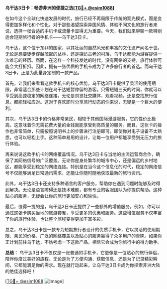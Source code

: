 **乌干达3日卡：畅游非洲的便捷之选[[TG💪+ @esim1088](https://t.me/s/esim1088)]**

在如今这个全球化快速发展的时代，旅行已经不再局限于传统的观光模式，而是变得更加多样化和个性化。对于那些渴望探索异国风情、体验不同文化的旅行者来说，选择一张合适的手机卡或流量卡显得尤为重要。今天，我们就来聊聊一款特别适合短期旅行者的手机卡——乌干达3日卡。

乌干达，这个位于东非的国家，以其壮丽的自然风光和丰富的文化遗产闻名于世。无论是想要徒步穿越茂密的丛林，还是探访古老的村落，乌干达都能为游客提供一次难忘的经历。然而，在这样一个科技发达的时代，没有网络的支持，旅行体验可能会大打折扣。因此，拥有一张优质的手机卡成为了许多旅行者的首选。而乌干达3日卡，正是为此量身定制的一款产品。

首先，让我们来看看这款手机卡的核心优势。乌干达3日卡提供了灵活的使用期限，非常适合那些计划在乌干达短暂停留的游客。只需短短三天的时间，你就可以享受到高速稳定的网络连接，无论是浏览社交媒体、观看视频，还是查找旅行信息，都能轻松应对。这对于喜欢即时分享旅行动态的你来说，无疑是一个巨大的便利。

其次，乌干达3日卡的价格非常亲民，相较于其他国际漫游服务，它的性价比极高。这意味着你无需花费大量的金钱就能享受到高质量的服务。而且，这张卡的操作也非常简单，只需按照说明书上的步骤进行注册即可。即使你对电子设备不太熟悉，也可以轻松上手。这种简单易用的设计，让每一位用户都能享受到无压力的旅行体验。

再来说说这款手机卡的网络覆盖情况。乌干达3日卡与当地的主流运营商合作，确保了其网络信号的广泛覆盖。无论你是身处繁华的城市中心，还是偏远的乡村地区，都能享受到稳定的网络连接。特别是在当今这个信息化的时代，稳定的网络信号不仅能够满足日常通讯需求，还能让你随时随地获取最新的旅行资讯。

此外，乌干达3日卡还支持多种语言的客户服务，帮助你在遇到问题时能够及时得到解决。无论是语言障碍还是技术难题，都有专业的客服团队为你提供帮助。这种贴心的服务，无疑会让你的旅行更加安心和愉快。

最后，值得一提的是，乌干达3日卡还提供了一些额外的增值服务。例如，你可以通过这张卡购买当地的旅游套餐，享受更多的优惠和服务。这些增值服务不仅丰富了你的旅行体验，也让整个旅程变得更加丰富多彩。

总之，乌干达3日卡是一款专为短期旅行者设计的优质手机卡，它以灵活的使用期限、亲民的价格、广泛的网络覆盖以及贴心的服务赢得了众多用户的青睐。如果你正计划前往乌干达，不妨考虑一下这款产品，相信它会成为你旅行中的得力助手。

**总结：** 乌干达3日卡不仅仅是一张普通的手机卡，它更像是一位贴心的旅行伴侣，陪伴你度过美好的旅程。无论是为了方便沟通、获取信息，还是为了记录精彩瞬间，它都能满足你的需求。现在就行动起来，让乌干达3日卡成为你探索非洲大陆的绝佳选择吧！

[[TG💪+ @esim1088](https://t.me/s/esim1088) ![Image](https://i.postimg.cc/4NQfJmqS/Snipaste-2025-05-13-00-14-12.png)]